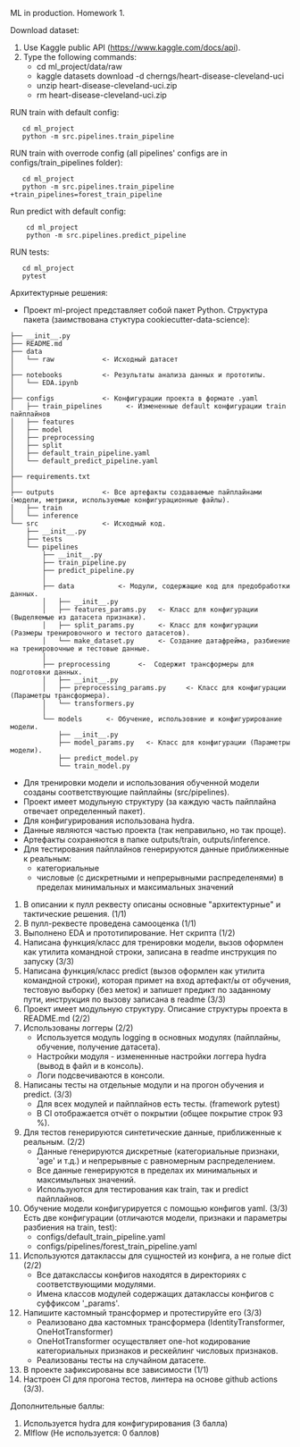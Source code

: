 ML in production. Homework 1.

Download dataset:
   1. Use Kaggle public API (https://www.kaggle.com/docs/api). 
   2. Type the following commands:
      - cd ml_project/data/raw
      - kaggle datasets download -d cherngs/heart-disease-cleveland-uci
      - unzip heart-disease-cleveland-uci.zip 
      - rm heart-disease-cleveland-uci.zip


RUN train with default config:
```
   cd ml_project
   python -m src.pipelines.train_pipeline
```

RUN train with overrode config (all pipelines' configs are in configs/train_pipelines folder):
```
   cd ml_project
   python -m src.pipelines.train_pipeline +train_pipelines=forest_train_pipeline
```

Run predict with default config:
```
    cd ml_project
    python -m src.pipelines.predict_pipeline
```
RUN tests:
```
   cd ml_project
   pytest
```

Архитектурные решения:
- Проект ml-project представляет собой пакет Python. Структура пакета (заимствована стуктура cookiecutter-data-science):
```
├── __init__.py
├── README.md         
├── data
│   └── raw            <- Исходный датасет
│
├── notebooks          <- Результаты анализа данных и прототипы.
│   └── EDA.ipynb
│
├── configs            <- Конфигурации проекта в формате .yaml
│   ├── train_pipelines      <- Измененные default конфигурации train пайплайнов
│   ├── features
│   ├── model
│   ├── preprocessing
│   ├── split
│   ├── default_train_pipeline.yaml
│   └── default_predict_pipeline.yaml
│   
├── requirements.txt  
│
├── outputs            <- Все артефакты создаваемые пайплайнами (модели, метрики, используемые конфигурационные файлы).  
│   ├── train
│   └── inference
└── src                <- Исходный код.
    ├── __init__.py    
    ├── tests
    └── pipelines
        ├── __init__.py
        ├── train_pipeline.py   
        ├── predict_pipeline.py 
        │
        ├── data           <- Модули, содержащие код для предобработки данных.
        │   ├── __init__.py
        │   ├── features_params.py   <- Класс для конфигурации (Выделяемые из датасета признаки).
        │   ├── split_params.py      <- Класс для конфигурации (Размеры тренировочного и тестого датасетов).
        │   └── make_dataset.py      <- Создание датафрейма, разбиение на тренировочные и тестовые данные.
        │
        ├── preprocessing       <-  Содержит трансформеры для подготовки данных.
        │   ├── __init__.py
        │   ├── preprocessing_params.py     <- Класс для конфигурации (Параметры трансформера).
        │   └── transformers.py
        │
        └── models      <- Обучение, использовние и конфигурирование модели.
            ├── __init__.py
            ├── model_params.py   <- Класс для конфигурации (Параметры модели).
            ├── predict_model.py  
            └── train_model.py    
```
- Для тренировки модели и использования обученной модели созданы соответствующие пайплайны (src/pipelines).
- Проект имеет модульную структуру (за каждую часть пайплайна отвечает определенный пакет).
- Для конфигурирования использована hydra.
- Данные являются частью проекта (так неправильно, но так проще).
- Артефакты сохраняются в папке outputs/train, outputs/inference.
- Для тестирования пайплайнов генерируются данные приближенные к реальным: 
  - категориальные
  - числовые (с дискретными и непрерывными распределенями) в пределах минимальных и максимальных значений

1. В описании к пулл реквесту описаны основные "архитектурные" и тактические решения. (1/1)
2. В пулл-реквесте проведена самооценка (1/1)
3. Выполнено EDA и прототипирование. Нет скрипта (1/2)
4. Написана функция/класс для тренировки модели, вызов оформлен как утилита командной строки, записана в readme инструкция по запуску (3/3)
5. Написана функция/класс predict (вызов оформлен как утилита командной строки), которая примет на вход артефакт/ы от обучения, 
   тестовую выборку (без меток) и запишет предикт по заданному пути, инструкция по вызову записана в readme (3/3)
6. Проект имеет модульную структуру. Описание структуры проекта в README.md (2/2)
7. Использованы логгеры (2/2)
   - Используется модуль logging в основных модулях (пайплайны, обучение, получение датасета).
   - Настройки модуля - измененнные настройки логгера hydra (вывод в файл и в консоль).
   - Логи подсвечиваются в консоли.
8. Написаны тесты на отдельные модули и на прогон обучения и predict. (3/3)
   - Для всех модулей и пайплайнов есть тесты. (framework pytest)
   - В CI отображается отчёт о покрытии (общее покрытие строк 93 %). 
9. Для тестов генерируются синтетические данные, приближенные к реальным. (2/2)
   - Данные генерируются дискретные (категориальные признаки, 'age' и т.д.) и непрерывные с равномерным распределением.
   - Все данные генерируются в пределах их минимальных и максимыльных значений.
   - Используются для тестирования как train, так и predict пайплайнов.
10. Обучение модели конфигурируется с помощью конфигов yaml. (3/3) 
    Есть две конфигурации (отличаются модели, признаки и параметры разбиения на train, test):
    - configs/default_train_pipeline.yaml
    - configs/pipelines/forest_train_pipeline.yaml
11. Используются датаклассы для сущностей из конфига, а не голые dict (2/2)
    - Все датакслассы конфигов находятся в директориях с соответствующими модулями.
    - Имена классов модулей содержащих датаклассы конфигов с суффиксом '_params'.
12. Напишите кастомный трансформер и протестируйте его (3/3)
    - Реализовано два кастомных трансформера (IdentityTransformer, OneHotTransformer)
    - OneHotTransformer осуществляет one-hot кодирование категориальных признаков 
      и рескейлинг числовых признаков.
    - Реализованы тесты на случайном датасете.
13. В проекте зафиксированы все зависимости (1/1)
14. Настроен CI для прогона тестов, линтера на основе github actions (3/3).

Дополнительные баллы:
1. Используется hydra для конфигурирования (3 балла)
2. Mlflow (Не используется: 0 баллов)
